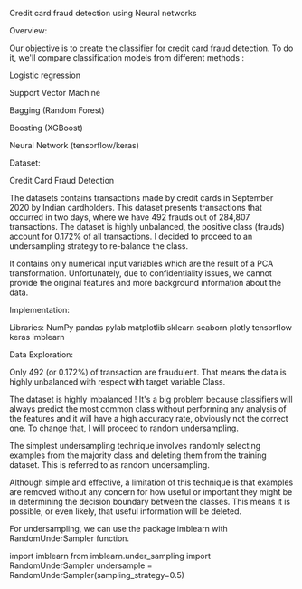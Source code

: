 Credit card fraud detection using Neural networks


Overview:

Our objective is to create the classifier for credit card fraud detection. To do it, we'll compare classification models from different methods :

Logistic regression

Support Vector Machine

Bagging (Random Forest)

Boosting (XGBoost)

Neural Network (tensorflow/keras)

Dataset:

Credit Card Fraud Detection

The datasets contains transactions made by credit cards in September 2020 by Indian cardholders. This dataset presents transactions that occurred in two days, where we have 492 frauds out of 284,807 transactions. The dataset is highly unbalanced, the positive class (frauds) account for 0.172% of all transactions. I decided to proceed to an undersampling strategy to re-balance the class.

It contains only numerical input variables which are the result of a PCA transformation. Unfortunately, due to confidentiality issues, we cannot provide the original features and more background information about the data.

Implementation:

Libraries:  NumPy pandas pylab matplotlib sklearn seaborn plotly tensorflow keras imblearn

Data Exploration:

Only 492 (or 0.172%) of transaction are fraudulent. That means the data is highly unbalanced with respect with target variable Class.

The dataset is highly imbalanced ! It's a big problem because classifiers will always predict the most common class without performing any analysis of the features and it will have a high accuracy rate, obviously not the correct one. To change that, I will proceed to random undersampling.

The simplest undersampling technique involves randomly selecting examples from the majority class and deleting them from the training dataset. This is referred to as random undersampling.

Although simple and effective, a limitation of this technique is that examples are removed without any concern for how useful or important they might be in determining the decision boundary between the classes. This means it is possible, or even likely, that useful information will be deleted.




For undersampling, we can use the package imblearn with RandomUnderSampler function.

import imblearn
from imblearn.under_sampling import RandomUnderSampler 
undersample = RandomUnderSampler(sampling_strategy=0.5)


